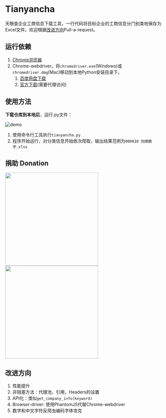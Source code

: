# Tianyancha
天眼查企业工商信息下载工具，一行代码将目标企业的工商信息分门别类地保存为Excel文件。欢迎根据[改进方向](https://github.com/qzcool/Tianyancha#%E6%94%B9%E8%BF%9B%E6%96%B9%E5%90%91)Pull-a-request。

## 运行依赖
1. [Chrome浏览器](https://www.google.com/chrome/)
2. Chrome-webdriver。将`chromedriver.exe`(Windows)或`chromedriver.dmg`(Mac)移动到本地Python安装目录下。
    1. [百度网盘下载](https://pan.baidu.com/s/1zMSlbRtL6RHhJdp0NL0bcg)
    2. [官方下载](https://sites.google.com/a/chromium.org/chromedriver/downloads)(需要代理访问)

## 使用方法
**下载仓库到本地后**，运行.py文件：

![demo](https://user-images.githubusercontent.com/10396208/40413412-5875fa46-5ea8-11e8-975a-546290cb746c.gif)

1. 使用命令行工具执行`tianyancha.py`
3. 程序开始运行，对分类信息开始依次爬取，输出结果范例为`000810 创维数字.xlsx`

## 捐助 Donation
<img src="https://user-images.githubusercontent.com/10396208/49501270-6dcd4580-f8ad-11e8-89c9-ff30922df917.jpg" width="300" height="300" />
<img src="https://user-images.githubusercontent.com/10396208/49501461-e03e2580-f8ad-11e8-8c21-3cb9b71cb18a.jpg" width="300" />


## 改进方向
1. 性能提升
  1. 非阻塞方法：代理池，引用，Headers的设置
2. API化：类似`get_company_info(keyword)`
3. Browser-driver: 使用PhantomJS代替Chrome-webdriver
4. 数字和中文字符反爬虫编码字体攻克

